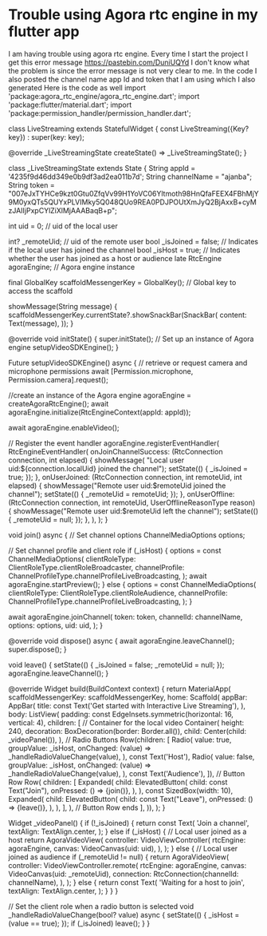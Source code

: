 
# Trouble using Agora rtc engine in my flutter app

I am having trouble using agora rtc engine. Every time I start the project I get this error message
https://pastebin.com/DuniUQYd
I don't know what the problem is since the error message is not very clear to me. In the code I also posted the channel name app Id and token that I am using which I also generated
Here is the code as well
import 'package:agora_rtc_engine/agora_rtc_engine.dart';
import 'package:flutter/material.dart';
import 'package:permission_handler/permission_handler.dart';

class LiveStreaming extends StatefulWidget {
 const LiveStreaming({Key? key}) : super(key: key);

 @override
 _LiveStreamingState createState() => _LiveStreamingState();
}

class _LiveStreamingState extends State<LiveStreaming> {
 String appId = '4235f9d46dd349e0b9df3ad2ea011b7d';
 String channelName = "ajanba";
 String token = "007eJxTYHCe9kzt0Gtu0ZfqVv99H1YoVC06Yltmoth98HnQfaFEEX4FBhMjY9M0yxQTs5QUYxPLVIMky5Q048QUo9REA0PDJPOUtXmJyQ2BjAxxB+cyMzJAIIjPxpCYlZiXlMjAAABaqB+p";

 int uid = 0; // uid of the local user

 int? _remoteUid; // uid of the remote user
 bool _isJoined = false; // Indicates if the local user has joined the channel
 bool _isHost =
     true; // Indicates whether the user has joined as a host or audience
 late RtcEngine agoraEngine; // Agora engine instance

 final GlobalKey<ScaffoldMessengerState> scaffoldMessengerKey =
     GlobalKey<ScaffoldMessengerState>(); // Global key to access the scaffold

 showMessage(String message) {
   scaffoldMessengerKey.currentState?.showSnackBar(SnackBar(
     content: Text(message),
   ));
 }

 @override
 void initState() {
   super.initState();
   // Set up an instance of Agora engine
   setupVideoSDKEngine();
 }

 Future<void> setupVideoSDKEngine() async {
   // retrieve or request camera and microphone permissions
   await [Permission.microphone, Permission.camera].request();

   //create an instance of the Agora engine
   agoraEngine = createAgoraRtcEngine();
   await agoraEngine.initialize(RtcEngineContext(appId: appId));

   await agoraEngine.enableVideo();

   // Register the event handler
   agoraEngine.registerEventHandler(
     RtcEngineEventHandler(
       onJoinChannelSuccess: (RtcConnection connection, int elapsed) {
         showMessage(
             "Local user uid:${connection.localUid} joined the channel");
         setState(() {
           _isJoined = true;
         });
       },
       onUserJoined: (RtcConnection connection, int remoteUid, int elapsed) {
         showMessage("Remote user uid:$remoteUid joined the channel");
         setState(() {
           _remoteUid = remoteUid;
         });
       },
       onUserOffline: (RtcConnection connection, int remoteUid,
           UserOfflineReasonType reason) {
         showMessage("Remote user uid:$remoteUid left the channel");
         setState(() {
           _remoteUid = null;
         });
       },
     ),
   );
 }

 void join() async {
   // Set channel options
   ChannelMediaOptions options;

   // Set channel profile and client role
   if (_isHost) {
     options = const ChannelMediaOptions(
       clientRoleType: ClientRoleType.clientRoleBroadcaster,
       channelProfile: ChannelProfileType.channelProfileLiveBroadcasting,
     );
     await agoraEngine.startPreview();
   } else {
     options = const ChannelMediaOptions(
       clientRoleType: ClientRoleType.clientRoleAudience,
       channelProfile: ChannelProfileType.channelProfileLiveBroadcasting,
     );
   }

   await agoraEngine.joinChannel(
     token: token,
     channelId: channelName,
     options: options,
     uid: uid,
   );
 }

 @override
 void dispose() async {
   await agoraEngine.leaveChannel();
   super.dispose();
 }

 void leave() {
   setState(() {
     _isJoined = false;
     _remoteUid = null;
   });
   agoraEngine.leaveChannel();
 }

 @override
 Widget build(BuildContext context) {
   return MaterialApp(
     scaffoldMessengerKey: scaffoldMessengerKey,
     home: Scaffold(
         appBar: AppBar(
           title: const Text('Get started with Interactive Live Streaming'),
         ),
         body: ListView(
           padding: const EdgeInsets.symmetric(horizontal: 16, vertical: 4),
           children: [
             // Container for the local video
             Container(
               height: 240,
               decoration: BoxDecoration(border: Border.all()),
               child: Center(child: _videoPanel()),
             ),
             // Radio Buttons
             Row(children: <Widget>[
               Radio<bool>(
                 value: true,
                 groupValue: _isHost,
                 onChanged: (value) => _handleRadioValueChange(value),
               ),
               const Text('Host'),
               Radio<bool>(
                 value: false,
                 groupValue: _isHost,
                 onChanged: (value) => _handleRadioValueChange(value),
               ),
               const Text('Audience'),
             ]),
             // Button Row
             Row(
               children: <Widget>[
                 Expanded(
                   child: ElevatedButton(
                     child: const Text("Join"),
                     onPressed: () => {join()},
                   ),
                 ),
                 const SizedBox(width: 10),
                 Expanded(
                   child: ElevatedButton(
                     child: const Text("Leave"),
                     onPressed: () => {leave()},
                   ),
                 ),
               ],
             ),
             // Button Row ends
           ],
         )),
   );
 }

 Widget _videoPanel() {
   if (!_isJoined) {
     return const Text(
       'Join a channel',
       textAlign: TextAlign.center,
     );
   } else if (_isHost) {
     // Local user joined as a host
     return AgoraVideoView(
       controller: VideoViewController(
         rtcEngine: agoraEngine,
         canvas: VideoCanvas(uid: uid),
       ),
     );
   } else {
     // Local user joined as audience
     if (_remoteUid != null) {
       return AgoraVideoView(
         controller: VideoViewController.remote(
           rtcEngine: agoraEngine,
           canvas: VideoCanvas(uid: _remoteUid),
           connection: RtcConnection(channelId: channelName),
         ),
       );
     } else {
       return const Text(
         'Waiting for a host to join',
         textAlign: TextAlign.center,
       );
     }
   }
 }

// Set the client role when a radio button is selected
 void _handleRadioValueChange(bool? value) async {
   setState(() {
     _isHost = (value == true);
   });
   if (_isJoined) leave();
 }
}


        